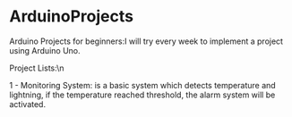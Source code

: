 # ArduinoProjects
Arduino Projects for beginners:I will try every week to implement a project using Arduino Uno.


Project Lists:\n

1 - Monitoring System: is a basic system which detects temperature and lightning, if the temperature reached threshold, the alarm system will be activated.
